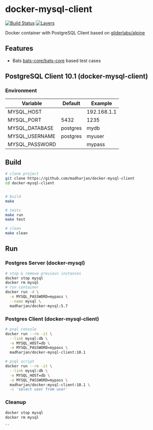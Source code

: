 # docker-mysql-client

[![Build Status](https://travis-ci.com/madharjan/docker-mysql-client.svg?branch=master)](https://travis-ci.com/madharjan/docker-mysql-client)
[![Layers](https://images.microbadger.com/badges/image/madharjan/docker-mysql-client.svg)](http://microbadger.com/images/madharjan/docker-mysql-client)

Docker container with PostgreSQL Client based on [gliderlabs/alpine](https://github.com/gliderlabs/docker-alpine/)

## Features

* Bats [bats-core/bats-core](https://github.com/bats-core/bats-core) based test cases

## PostgreSQL Client 10.1 (docker-mysql-client)

### Environment

| Variable             | Default      | Example        |
|----------------------|--------------|----------------|
| MYSQL_HOST      |              | 192.168.1.1    |
| MYSQL_PORT      | 5432         | 1235           |
| MYSQL_DATABASE  | postgres     | mydb           |
| MYSQL_USERNAME  | postgres     | myuser         |
| MYSQL_PASSWORD  |              | mypass         |

## Build

```bash
# clone project
git clone https://github.com/madharjan/docker-mysql-client
cd docker-mysql-client


# build
make

# tests
make run
make test

# clean
make clean
```

## Run

### Postgres Server (docker-mysql)

```bash
# stop & remove previous instances
docker stop mysql
docker rm mysql
# run container
docker run -d \
  -e MYSQL_PASSWORD=mypass \
  --name mysql \
  madharjan/docker-mysql:5.7
```

### Postgres Client (docker-mysql-client)

```bash
# psql console
docker run --rm -it \
  --link mysql:db \
  -e MYSQL_HOST=db \
  -e MYSQL_PASSWORD=mypass \
  madharjan/docker-mysql-client:10.1

# psql script
docker run --rm -it \
  --link mysql:db \
  -e MYSQL_HOST=db \
  -e MYSQL_PASSWORD=mypass \
  madharjan/docker-mysql-client:10.1 \
  -c 'select user from user'
```

### Cleanup

```bash
docker stop mysql
docker rm mysql

``
